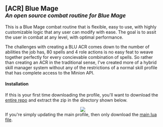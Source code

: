 ## [ACR] Blue Mage <br/> <sub>*An open source combat routine for Blue Mage*</sub>
This is a Blue Mage combat routine that is flexible, easy to use, with highly customizable logic that any user can modify with ease. The goal is to assit the user in combat at any level, with optimal performance.

The challenges with creating a BLU ACR comes down to the number of abilities the job has, 80 spells and 4 role actions is no easy feat to weave together perfectly for every concievable combination of spells. So rather than creating an ACR in the traditional sense, I've created more of a hybrid skill manager system without any of the restrictions of a normal skill profile that has complete access to the Minion API.

#### Installation
If this is your first time downloading the profile, you'll want to download the [entire repo](https://github.com/KaliMinion/Blue-Mage-ACR/archive/master.zip "entire repo") and extract the zip in the directory shown below. <div align="center">![](https://i.imgur.com/QBm83ov.png)</div> If you're simply updating the main profile, then only download the [main lua file](https://raw.githubusercontent.com/KaliMinion/Blue-Mage-ACR/master/Kali's%20Blue%20Mage.lua "main lua file").
